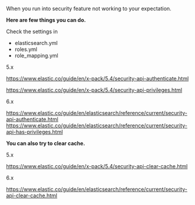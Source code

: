 When you run into security feature not working to your expectation.

**Here are few things you can do.**

Check the settings in 
- elasticsearch.yml
- roles.yml
- role_mapping.yml

5.x

https://www.elastic.co/guide/en/x-pack/5.4/security-api-authenticate.html

https://www.elastic.co/guide/en/x-pack/5.4/security-api-privileges.html


6.x

https://www.elastic.co/guide/en/elasticsearch/reference/current/security-api-authenticate.html
https://www.elastic.co/guide/en/elasticsearch/reference/current/security-api-has-privileges.html


**You can also try to clear cache.**


5.x

https://www.elastic.co/guide/en/x-pack/5.4/security-api-clear-cache.html

6.x

https://www.elastic.co/guide/en/elasticsearch/reference/current/security-api-clear-cache.html
